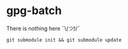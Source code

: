 # gpg-batch

There is nothing here ¯\\_(ツ)_/¯

```shell
git submodule init && git submodule update
```
